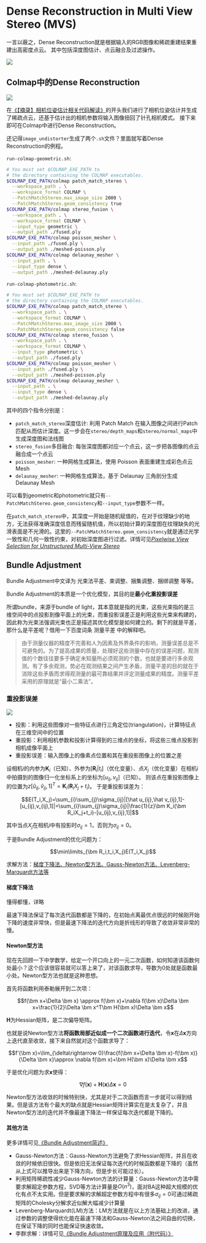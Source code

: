 # Dense Reconstruction in Multi View Stereo (MVS)

一言以蔽之，Dense Reconstruction就是根据输入的RGB图像和稀疏重建结果重建出高密度点云。
其中包括深度图估计、点云融合及过滤操作。

![](i/uz61k20i93.jpeg)

## Colmap中的Dense Reconstruction

![](zhimg.com/v2-9b7cccdf799d3b2fdcb24d2f253c223a_r.jpg)

在[《【摘录】相机位姿估计相关代码解读》](./相机代码.md)的开头我们进行了相机位姿估计并生成了稀疏点云，还基于估计出的相机参数将输入图像扭回了针孔相机模式。
接下来即可在Colmap中进行Dense Reconstruction。

还记得`image_undistorter`生成了两个`.sh`文件？里面就写着Dense Reconstruction的例程。

`run-colmap-geometric.sh`:

```sh
# You must set $COLMAP_EXE_PATH to 
# the directory containing the COLMAP executables.
$COLMAP_EXE_PATH/colmap patch_match_stereo \
  --workspace_path . \
  --workspace_format COLMAP \
  --PatchMatchStereo.max_image_size 2000 \
  --PatchMatchStereo.geom_consistency true
$COLMAP_EXE_PATH/colmap stereo_fusion \
  --workspace_path . \
  --workspace_format COLMAP \
  --input_type geometric \
  --output_path ./fused.ply
$COLMAP_EXE_PATH/colmap poisson_mesher \
  --input_path ./fused.ply \
  --output_path ./meshed-poisson.ply
$COLMAP_EXE_PATH/colmap delaunay_mesher \
  --input_path . \
  --input_type dense \
  --output_path ./meshed-delaunay.ply
```

`run-colmap-photometric.sh`:

```sh
# You must set $COLMAP_EXE_PATH to 
# the directory containing the COLMAP executables.
$COLMAP_EXE_PATH/colmap patch_match_stereo \
  --workspace_path . \
  --workspace_format COLMAP \
  --PatchMatchStereo.max_image_size 2000 \
  --PatchMatchStereo.geom_consistency false
$COLMAP_EXE_PATH/colmap stereo_fusion \
  --workspace_path . \
  --workspace_format COLMAP \
  --input_type photometric \
  --output_path ./fused.ply
$COLMAP_EXE_PATH/colmap poisson_mesher \
  --input_path ./fused.ply \
  --output_path ./meshed-poisson.ply
$COLMAP_EXE_PATH/colmap delaunay_mesher \
  --input_path . \
  --input_type dense \
  --output_path ./meshed-delaunay.ply
```

其中的四个指令分别是：
* `patch_match_stereo`深度估计: 利用 Patch Match 在输入图像之间进行Patch匹配从而估计深度。这一步会在`stereo/depth_maps`和`stereo/normal_maps`中生成深度图和法线图
* `stereo_fusion`多目融合: 每张深度图都对应一个点云，这一步把各图像的点云融合成一个点云
* `poisson_mesher`: 一种网格生成算法，使用 Poisson 表面重建生成彩色点云 Mesh
* `delaunay_mesher`: 一种网格生成算法，基于 Delaunay 三角剖分生成Delaunay Mesh

可以看到geometric和photometric就只有`--PatchMatchStereo.geom_consistency`和`--input_type`参数不一样。

在`patch_match_stereo`中，其深度一开始是随机赋值的，在对于纹理缺少的地方，无法获得准确深度信息而残留随机值，所以初始计算的深度图在纹理缺失的光滑表面是不光滑的。这里的`--PatchMatchStereo.geom_consistency`就是通过光学一致性和几何一致性约束，对初始深度图进行过滤。详情可见[*Pixelwise View Selection for Unstructured Multi-View Stereo*](https://demuc.de/papers/schoenberger2016mvs.pdf)

## Bundle Adjustment

Bundle Adjustment中文译为 光束法平差、束调整、捆集调整、捆绑调整 等等。

Bundle Adjustment的本质是一个优化模型，其目的是**最小化重投影误差**

所谓bundle，来源于bundle of light，其本意就是指的光束，这些光束指的是三维空间中的点投影到像平面上的光束，而重投影误差正是利用这些光束来构建的，因此称为光束法强调光束也正是描述其优化模型是如何建立的。剩下的就是平差，那什么是平差呢？借用一下百度词条 测量平差 中的解释吧。

>由于测量仪器的精度不完善和人为因素及外界条件的影响，测量误差总是不可避免的。为了提高成果的质量，处理好这些测量中存在的误差问题，观测值的个数往往要多于确定未知量所必须观测的个数，也就是要进行多余观测。有了多余观测，势必在观测结果之间产生矛盾，测量平差的目的就在于消除这些矛盾而求得观测量的最可靠结果并评定测量成果的精度。测量平差采用的原理就是“最小二乘法”。

### 重投影误差

![](i/7985bf628f696afde4b763409c198048.jpeg)

* 投影：利用这些图像对一些特征点进行三角定位(triangulation)，计算特征点在三维空间中的位置
* 重投影：利用相机参数和投影计算得到的三维点的坐标，将这些三维点投影到相机成像平面上
* 重投影误差：输入图像上的像素点位置和其在重投影图像上的位置之差

设相机$i$的内参为$\bm K_i$（已知）、外参为$[\bm R_i|t_i]$（优化变量）、点$X_j$（优化变量）在相机$i$中拍摄到的图像归一化坐标系上的坐标为$[u_{ij},v_{ij}]$（已知）。
则该点在重投影图像上的位置为$z[\hat u_{ij},\hat v_{ij},1]^T=\bm K_i(\bm R_iX_j+t_i)$。
于是重投影误差为：

$$E(T_i,X_j)=\sum_{i}\sum_{j}\sigma_{ij}|[\hat u_{ij},\hat v_{ij},1]-[u_{ij},v_{ij},1]|=\sum_{i}\sum_{j}\sigma_{ij}|\frac{1}{z}\bm K_i(\bm R_iX_j+t_i)-[u_{ij},v_{ij},1]|$$

其中当点$X_j$在相机$i$中有投影时$\sigma_{ij}=1$，否则为$\sigma_{ij}=0$。

于是Bundle Adjustment的优化问题为：

$$\min\limits_{\bm R_i,t_i,X_j}E(T_i,X_j)$$

求解方法：[梯度下降法、Newton型方法、Gauss-Newton方法、Levenberg-Marquardt方法等](https://optsolution.github.io/archives/58892.html)

#### 梯度下降法

懂得都懂，详略

最速下降法保证了每次迭代函数都是下降的，在初始点离最优点很远的时候刚开始下降的速度非常快，但是最速下降法的迭代方向是折线形的导致了收敛非常非常的慢。

#### Newton型方法

现在先回顾一下中学数学，给定一个开口向上的一元二次函数，如何知道该函数何处最小？这个应该很容易就可以答上来了，对该函数求导，导数为0处就是函数最小处。Newton型方法也就是这种思想。

首先将函数利用泰勒展开到二次项：

$$f(\bm x+\Delta \bm x) \approx f(\bm x)+\nabla f(\bm x)\Delta \bm x+\frac{1}{2}\Delta \bm x^T\bm H(\bm x)\Delta \bm x$$

$\bm H$为Hessian矩阵，是二次偏导矩阵。

也就是说Newton型方法**将函数局部近似成一个二次函数进行迭代**，令$\bm x$在$\Delta \bm x$方向上迭代直至收敛，接下来自然就对这个函数求导了：

$$f'(\bm x)=\lim_{\delta\rightarrow 0}\frac{f(\bm x+\Delta \bm x)-f(\bm x)}{\Delta \bm x}\approx \nabla f(\bm x)+\bm H(\bm x)\Delta \bm x$$

于是优化问题为求$\bm x$使得：

$$\nabla f(\bm x)+\bm H(\bm x)\Delta \bm x=0$$

Newton型方法收敛的时候特别快，尤其是对于二次函数而言一步就可以得到结果。但是该方法有个最大的缺点就是Hessian矩阵计算实在是太复杂了，并且Newton型方法的迭代并不像最速下降法一样保证每次迭代都是下降的。

#### 其他方法

更多详情可见[《Bundle Adjustment简述》](https://blog.csdn.net/OptSolution/article/details/64442962)

* Gauss-Newton方法：Gauss-Newton方法避免了求Hessian矩阵，并且在收敛的时候依旧很快。但是依旧无法保证每次迭代的时候函数都是下降的（虽然从上式可以推导出来是下降方向，但是步长可能过长）。
* 利用矩阵稀疏性减少Gauss-Newton方法的计算量：Gauss-Newton方法中需要求解超定参数方程，SVD等方法计算量是$O(n^3)$，面对BA这种超大规模的优化有点不太实用。但是要求解的求解超定参数方程中有很多$\sigma_{ij}=0$可通过稀疏矩阵的Cholesky分解求近似解大幅减少计算量
* Levenberg-Marquardt(LM)方法：LM方法就是在以上方法基础上的改进，通过参数的调整使得优化能在最速下降法和Gauss-Newton法之间自由的切换，在保证下降的同时也能保证快速收敛。
* 李群求解：详情可见[《Bundle Adjustment原理及应用（附代码）》](https://www.bilibili.com/read/cv9304256/)